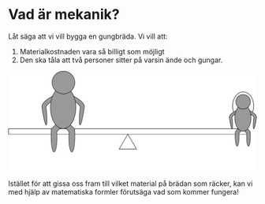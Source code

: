 # Vad är mekanik?

Låt säga att vi vill bygga en gungbräda. Vi vill att:

1. Materialkostnaden vara så billigt som möjligt
2. Den ska tåla att två personer sitter på varsin ände och gungar.

![](gungbrada.svg)

Istället för att gissa oss fram till vilket material på brädan som räcker, kan vi med hjälp av matematiska formler förutsäga vad som kommer fungera!


